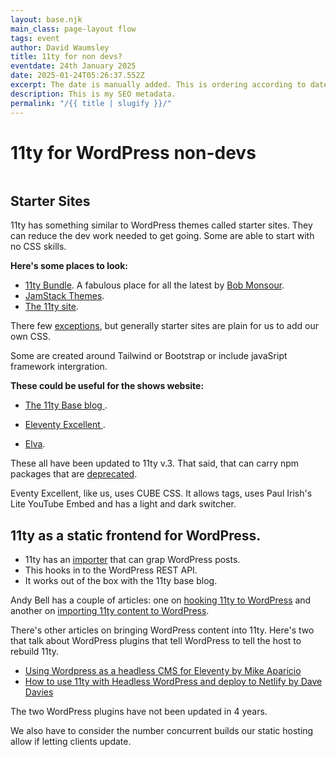```yaml
---
layout: base.njk
main_class: page-layout flow
tags: event
author: David Waumsley
title: 11ty for non devs?
eventdate: 24th January 2025
date: 2025-01-24T05:26:37.552Z
excerpt: The date is manually added. This is ordering according to date created.
description: This is my SEO metadata.
permalink: "/{{ title | slugify }}/"
---
```


<h1 class=" popout sidelines" >11ty for WordPress non-devs</h1>

<img class=" popout" src="https://picsum.photos/id/1/1920/500" alt="">
 

## Starter Sites

11ty has something similar to WordPress themes called starter sites. They can reduce the dev work needed to get going. Some are able to start with no CSS skills.

**Here's some places to look:**

- [11ty Bundle](https://11tybundle.dev/starters/). A fabulous place for all the latest by [Bob Monsour](https://bobmonsour.com/).
- [JamStack Themes](https://jamstackthemes.dev/#ssg=eleventy).
- [The 11ty site](https://www.11ty.dev/docs/starter/).

There few [exceptions](https://github.com/CloudCannon/campus-spark-bookshop-template), but generally starter sites are plain for us to add our own CSS. 

 Some are created around Tailwind or Bootstrap or include javaSript framework intergration.


**These could be useful for the shows website:**

- [The 11ty Base blog ](https://github.com/11ty/eleventy-base-blog).

- [Eleventy Excellent ](https://github.com/madrilene/eleventy-excellent).

- [Elva](https://github.com/scottsweb/elva).


These all have been updated to 11ty v.3. That said, that can carry npm packages that are [deprecated]( https://www.npmjs.com/package/inflight).

Eventy Excellent, like us, uses CUBE CSS. It allows tags, uses Paul Irish's Lite YouTube Embed and has a light and dark switcher.

## 11ty as a static frontend for WordPress.

- 11ty has an [importer](https://www.11ty.dev/docs/migrate/wordpress/#use-@11ty/import) that can grap WordPress posts. 
- This hooks in to the WordPress REST API.
- It works out of the box with the 11ty base blog.

Andy Bell has a couple of articles: one on [hooking 11ty to WordPress](https://bell.bz/i-hooked-up-eleventy-to-wordpress-api/) and another on [importing 11ty content to WordPress](https://bell.bz/importing-eleventy-content-into-wordpress/).

There's other articles on bringing WordPress content into 11ty. Here's two that talk about WordPress plugins that tell WordPress to tell the host to rebuild 11ty.

- [Using Wordpress as a headless CMS for Eleventy by Mike Aparicio](https://www.mikeaparicio.com/posts/2023-11-07-using-wordpress-as-a-headless-cms-for-eleventy/)
- [How to use 11ty with Headless WordPress and deploy to Netlify by Dave Davies](https://davedavies.dev/post/how-to-use-11ty-with-headless-wordpress/)

The two WordPress plugins have not been updated in 4 years.

We also have to consider the number concurrent builds our static hosting allow if letting clients update.





